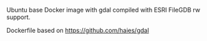 Ubuntu base Docker image with gdal compiled with ESRI FileGDB rw support.

Dockerfile based on https://github.com/haies/gdal
